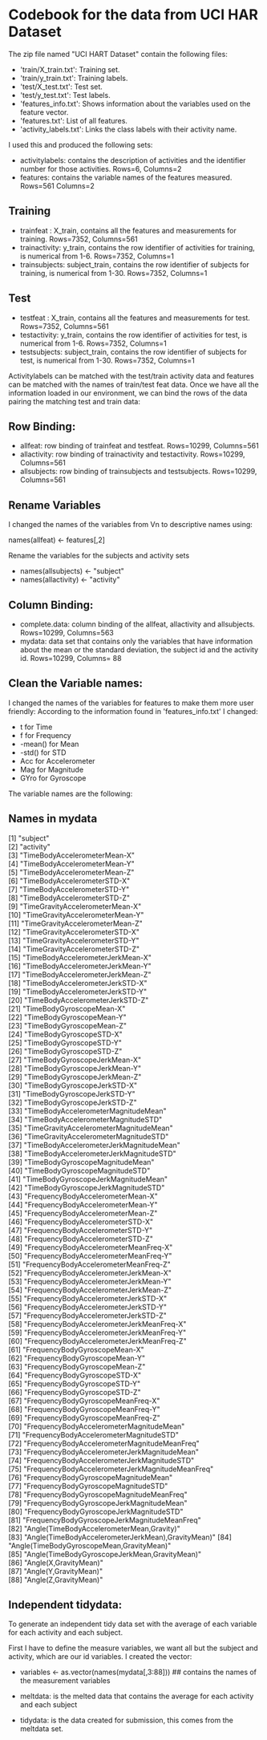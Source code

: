 # Codebook for the data from UCI HAR Dataset
The zip file named "UCI HART Dataset" contain the following files:

+ 'train/X_train.txt': Training set.
+ 'train/y_train.txt': Training labels.
+ 'test/X_test.txt': Test set.
+ 'test/y_test.txt': Test labels.
+ 'features_info.txt': Shows information about the variables used on the feature vector.
+ 'features.txt': List of all features.
+ 'activity_labels.txt': Links the class labels with their activity name.

I used this and produced the following sets:

+ activitylabels: contains the description of activities and the identifier number for those activities. Rows=6, Columns=2
+ features: contains the variable names of the features measured.  Rows=561   Columns=2

## Training
+ trainfeat : X_train, contains all the features and measurements for training.  Rows=7352, Columns=561
+  trainactivity: y_train, contains the row identifier of activities for training, is numerical from 1-6.  Rows=7352, Columns=1
+ trainsubjects: subject_train, contains the row identifier of subjects for training, is numerical from 1-30.  Rows=7352, Columns=1

## Test
+ testfeat : X_train, contains all the features and measurements for test.  Rows=7352, Columns=561
+ testactivity: y_train, contains the row identifier of activities for test, is numerical from 1-6.  Rows=7352, Columns=1
+ testsubjects: subject_train, contains the row identifier of subjects for test, is numerical from 1-30.  Rows=7352, Columns=1

Activitylabels can be matched with the test/train activity data and features can be matched with the names of train/test feat data.
Once we have all the information loaded in our environment, we can bind the rows of the data pairing the matching test and train data:

## Row Binding:

+ allfeat: row binding of trainfeat and testfeat.  Rows=10299, Columns=561
+ allactivity: row binding of trainactivity and testactivity. Rows=10299, Columns=561
+ allsubjects: row binding of trainsubjects and testsubjects. Rows=10299, Columns=561

## Rename Variables
I changed the names of the variables from Vn to descriptive names using:

names(allfeat) <- features[,2]

Rename the variables for the subjects and activity sets

+ names(allsubjects) <- "subject"
+ names(allactivity) <- "activity"

## Column Binding:

+ complete.data: column binding of the allfeat, allactivity and allsubjects. Rows=10299, Columns=563
+ mydata: data set that contains only the variables that have information about the mean or the standard deviation, the subject id and the activity id. Rows=10299, Columns= 88

## Clean the Variable names:
I changed the names of the variables for features to make them more user friendly:
According to the information found in 'features_info.txt'
I changed:
+  t for Time
+  f for Frequency
+  -mean() for Mean
+  -std() for STD
+  Acc for Accelerometer
+  Mag for Magnitude
+  GYro for Gyroscope

The variable names are the following:

## Names in mydata
 [1] "subject"                                          
 [2] "activity"                                         
 [3] "TimeBodyAccelerometerMean-X"                      
 [4] "TimeBodyAccelerometerMean-Y"                      
 [5] "TimeBodyAccelerometerMean-Z"                      
 [6] "TimeBodyAccelerometerSTD-X"                       
 [7] "TimeBodyAccelerometerSTD-Y"                       
 [8] "TimeBodyAccelerometerSTD-Z"                       
 [9] "TimeGravityAccelerometerMean-X"                   
[10] "TimeGravityAccelerometerMean-Y"                   
[11] "TimeGravityAccelerometerMean-Z"                   
[12] "TimeGravityAccelerometerSTD-X"                    
[13] "TimeGravityAccelerometerSTD-Y"                    
[14] "TimeGravityAccelerometerSTD-Z"                    
[15] "TimeBodyAccelerometerJerkMean-X"                  
[16] "TimeBodyAccelerometerJerkMean-Y"                  
[17] "TimeBodyAccelerometerJerkMean-Z"                  
[18] "TimeBodyAccelerometerJerkSTD-X"                   
[19] "TimeBodyAccelerometerJerkSTD-Y"                   
[20] "TimeBodyAccelerometerJerkSTD-Z"                   
[21] "TimeBodyGyroscopeMean-X"                          
[22] "TimeBodyGyroscopeMean-Y"                          
[23] "TimeBodyGyroscopeMean-Z"                          
[24] "TimeBodyGyroscopeSTD-X"                           
[25] "TimeBodyGyroscopeSTD-Y"                           
[26] "TimeBodyGyroscopeSTD-Z"                           
[27] "TimeBodyGyroscopeJerkMean-X"                      
[28] "TimeBodyGyroscopeJerkMean-Y"                      
[29] "TimeBodyGyroscopeJerkMean-Z"                      
[30] "TimeBodyGyroscopeJerkSTD-X"                       
[31] "TimeBodyGyroscopeJerkSTD-Y"                       
[32] "TimeBodyGyroscopeJerkSTD-Z"                       
[33] "TimeBodyAccelerometerMagnitudeMean"               
[34] "TimeBodyAccelerometerMagnitudeSTD"                
[35] "TimeGravityAccelerometerMagnitudeMean"            
[36] "TimeGravityAccelerometerMagnitudeSTD"             
[37] "TimeBodyAccelerometerJerkMagnitudeMean"           
[38] "TimeBodyAccelerometerJerkMagnitudeSTD"            
[39] "TimeBodyGyroscopeMagnitudeMean"                   
[40] "TimeBodyGyroscopeMagnitudeSTD"                    
[41] "TimeBodyGyroscopeJerkMagnitudeMean"               
[42] "TimeBodyGyroscopeJerkMagnitudeSTD"                
[43] "FrequencyBodyAccelerometerMean-X"                 
[44] "FrequencyBodyAccelerometerMean-Y"                 
[45] "FrequencyBodyAccelerometerMean-Z"                 
[46] "FrequencyBodyAccelerometerSTD-X"                  
[47] "FrequencyBodyAccelerometerSTD-Y"                  
[48] "FrequencyBodyAccelerometerSTD-Z"                  
[49] "FrequencyBodyAccelerometerMeanFreq-X"             
[50] "FrequencyBodyAccelerometerMeanFreq-Y"             
[51] "FrequencyBodyAccelerometerMeanFreq-Z"             
[52] "FrequencyBodyAccelerometerJerkMean-X"             
[53] "FrequencyBodyAccelerometerJerkMean-Y"             
[54] "FrequencyBodyAccelerometerJerkMean-Z"             
[55] "FrequencyBodyAccelerometerJerkSTD-X"              
[56] "FrequencyBodyAccelerometerJerkSTD-Y"              
[57] "FrequencyBodyAccelerometerJerkSTD-Z"              
[58] "FrequencyBodyAccelerometerJerkMeanFreq-X"         
[59] "FrequencyBodyAccelerometerJerkMeanFreq-Y"         
[60] "FrequencyBodyAccelerometerJerkMeanFreq-Z"         
[61] "FrequencyBodyGyroscopeMean-X"                     
[62] "FrequencyBodyGyroscopeMean-Y"                     
[63] "FrequencyBodyGyroscopeMean-Z"                     
[64] "FrequencyBodyGyroscopeSTD-X"                      
[65] "FrequencyBodyGyroscopeSTD-Y"                      
[66] "FrequencyBodyGyroscopeSTD-Z"                      
[67] "FrequencyBodyGyroscopeMeanFreq-X"                 
[68] "FrequencyBodyGyroscopeMeanFreq-Y"                 
[69] "FrequencyBodyGyroscopeMeanFreq-Z"                 
[70] "FrequencyBodyAccelerometerMagnitudeMean"          
[71] "FrequencyBodyAccelerometerMagnitudeSTD"           
[72] "FrequencyBodyAccelerometerMagnitudeMeanFreq"      
[73] "FrequencyBodyAccelerometerJerkMagnitudeMean"      
[74] "FrequencyBodyAccelerometerJerkMagnitudeSTD"       
[75] "FrequencyBodyAccelerometerJerkMagnitudeMeanFreq"  
[76] "FrequencyBodyGyroscopeMagnitudeMean"              
[77] "FrequencyBodyGyroscopeMagnitudeSTD"               
[78] "FrequencyBodyGyroscopeMagnitudeMeanFreq"          
[79] "FrequencyBodyGyroscopeJerkMagnitudeMean"          
[80] "FrequencyBodyGyroscopeJerkMagnitudeSTD"           
[81] "FrequencyBodyGyroscopeJerkMagnitudeMeanFreq"      
[82] "Angle(TimeBodyAccelerometerMean,Gravity)"         
[83] "Angle(TimeBodyAccelerometerJerkMean),GravityMean)"
[84] "Angle(TimeBodyGyroscopeMean,GravityMean)"         
[85] "Angle(TimeBodyGyroscopeJerkMean,GravityMean)"     
[86] "Angle(X,GravityMean)"                             
[87] "Angle(Y,GravityMean)"                             
[88] "Angle(Z,GravityMean)"                             
                    


## Independent tidydata:

To generate an independent tidy data set with the average of each variable for each activity and each subject.

First I have to define the measure variables, we want all but the subject and activity, which are our id variables.
I created the vector:
+ variables <- as.vector(names(mydata[,3:88])) ## contains the names of the measurement variables

+ meltdata: is the melted data that contains the average for each activity and each subject
+ tidydata: is the data created for submission, this comes from the meltdata set.   



